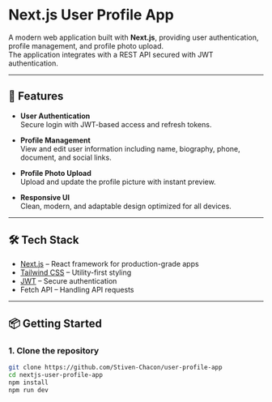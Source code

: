 # Next.js User Profile App

A modern web application built with **Next.js**, providing user authentication, profile management, and profile photo upload.  
The application integrates with a REST API secured with JWT authentication.

---

## 🚀 Features

- **User Authentication**  
  Secure login with JWT-based access and refresh tokens.

- **Profile Management**  
  View and edit user information including name, biography, phone, document, and social links.

- **Profile Photo Upload**  
  Upload and update the profile picture with instant preview.

- **Responsive UI**  
  Clean, modern, and adaptable design optimized for all devices.

---

## 🛠️ Tech Stack

- [Next.js](https://nextjs.org/) – React framework for production-grade apps  
- [Tailwind CSS](https://tailwindcss.com/) – Utility-first styling  
- [JWT](https://jwt.io/) – Secure authentication  
- Fetch API – Handling API requests  

---

## 📦 Getting Started

### 1. Clone the repository
```bash
git clone https://github.com/Stiven-Chacon/user-profile-app
cd nextjs-user-profile-app
npm install
npm run dev

